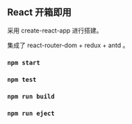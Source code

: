 ## React 开箱即用

采用 create-react-app 进行搭建。

集成了 react-router-dom + redux + antd 。

### `npm start`

### `npm test`

### `npm run build`

### `npm run eject`
